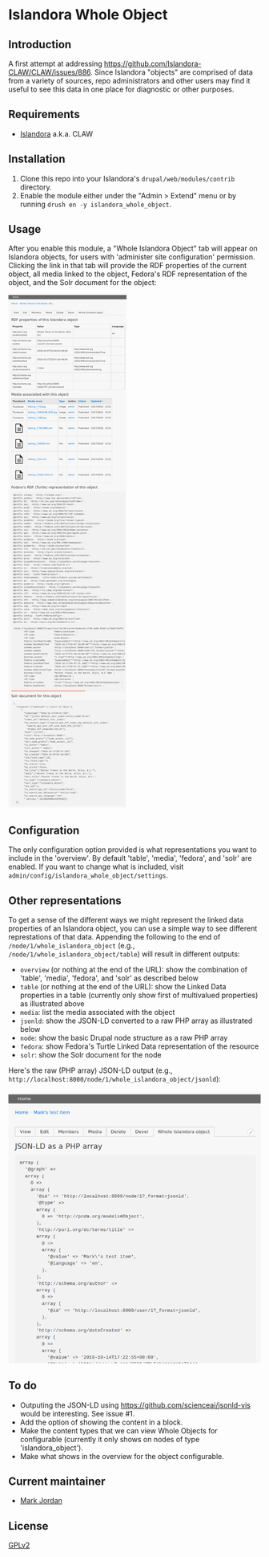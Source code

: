 # Islandora Whole Object

## Introduction

A first attempt at addressing https://github.com/Islandora-CLAW/CLAW/issues/886. Since Islandora "objects" are comprised of data from a variety of sources, repo administrators and other users may find it useful to see this data in one place for diagnostic or other purposes.

## Requirements

* [Islandora](https://github.com/Islandora-CLAW/islandora) a.k.a. CLAW

## Installation

1. Clone this repo into your Islandora's `drupal/web/modules/contrib` directory.
1. Enable the module either under the "Admin > Extend" menu or by running `drush en -y islandora_whole_object`.

## Usage

After you enable this module, a "Whole Islandora Object" tab will appear on Islandora objects, for users with 'administer site configuration' permission. Clicking the link in that tab will provide the RDF properties of the current object, all media linked to the object, Fedora's RDF representation of the object, and the Solr document for the object:

![overview](docs/overview.png)

## Configuration

The only configuration option provided is what representations you want to include in the 'overview'. By default 'table', 'media', 'fedora', and 'solr' are enabled. If you want to change what is included, visit `admin/config/islandora_whole_object/settings`.

## Other representations

To get a sense of the different ways we might represent the linked data properties of an Islandora object, you can use a simple way to see different represtations of that data. Appending the following to the end of `/node/1/whole_islandora_object` (e.g., `/node/1/whole_islandora_object/table`) will result in different outputs:

* `overview` (or nothing at the end of the URL): show the combination of 'table', 'media', 'fedora', and 'solr' as described below
* `table` (or nothing at the end of the URL): show the Linked Data properties in a table (currently only show first of multivalued properties) as illustrated above
* `media`: list the media associated with the object
* `jsonld`: show the JSON-LD converted to a raw PHP array as illustrated below 
* `node`: show the basic Drupal node structure as a raw PHP array
* `fedora`: show Fedora's Turtle Linked Data representation of the resource
* `solr`: show the Solr document for the node

Here's the raw (PHP array) JSON-LD output (e.g., `http://localhost:8000/node/1/whole_islandora_object/jsonld`):

![JSON-LD](docs/jsonld.png)

## To do

* Outputing the JSON-LD using https://github.com/scienceai/jsonld-vis would be interesting. See issue #1.
* Add the option of showing the content in a block.
* Make the content types that we can view Whole Objects for configurable (currently it only shows on nodes of type 'islandora_object').
* Make what shows in the overview for the object configurable.

## Current maintainer

* [Mark Jordan](https://github.com/mjordan)

## License

[GPLv2](http://www.gnu.org/licenses/gpl-2.0.txt)
